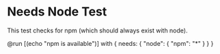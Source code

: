 # Needs Node Test

This test checks for npm (which should always exist with node).

@run [(echo "npm is available")] with {
  needs: {
    "node": {
      "npm": "*"
    }
  }
}